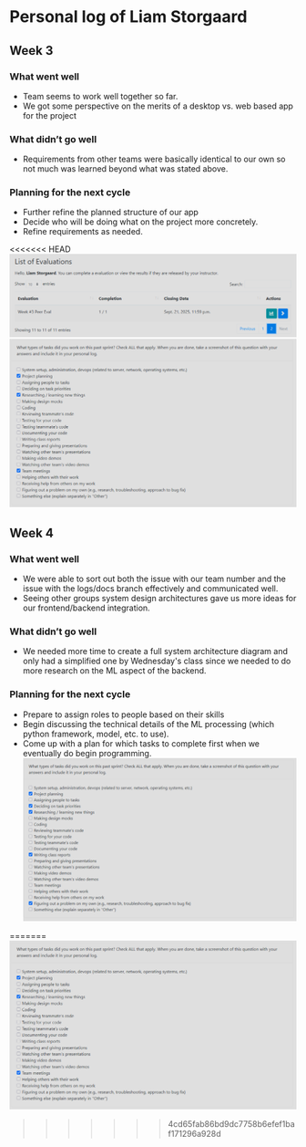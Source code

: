 # Personal log of Liam Storgaard 


## Week 3

### What went well

- Team seems to work well together so far.
- We got some perspective on the merits of a desktop vs. web based app for the project

### What didn’t go well

- Requirements from other teams were basically identical to our own so not much was learned beyond what was stated above.

### Planning for the next cycle

- Further refine the planned structure of our app
- Decide who will be doing what on the project more concretely.
- Refine requirements as needed.


<<<<<<< HEAD
![Alt text](./images/LiamStorgaard.png)
![Alt text](./images/LiamStorgaard2.png)


## Week 4

### What went well

- We were able to sort out both the issue with our team number and the issue with the logs/docs branch effectively and communicated well.
- Seeing other groups system design architectures gave us more ideas for our frontend/backend integration.

### What didn’t go well

- We needed more time to create a full system architecture diagram and only had a simplified one by Wednesday's class since we needed to do more research on the ML aspect of the backend.

### Planning for the next cycle

- Prepare to assign roles to people based on their skills
- Begin discussing the technical details of the ML processing (which python framework, model, etc. to use).
- Come up with a plan for which tasks to complete first when we eventually do begin programming.
![Alt text](./images/LiamStorgaard_Week4.png)


=======
![Alt text](imgs/liam_storgaard_w3.png)
>>>>>>> 4cd65fab86bd9dc7758b6efef1baf171296a928d
